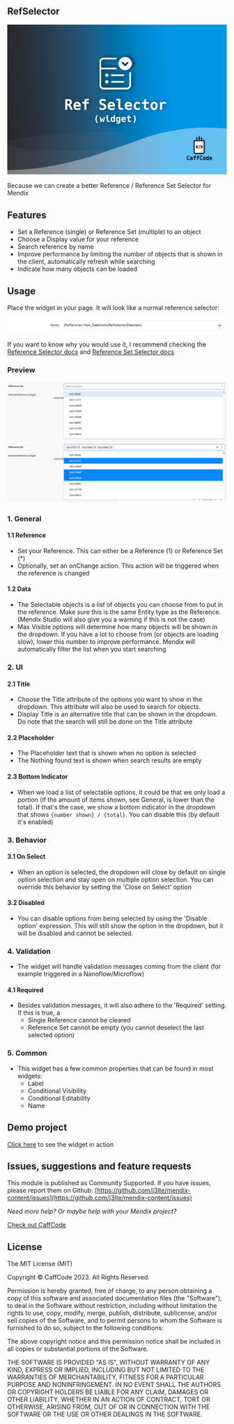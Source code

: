 ## RefSelector

![AppStoreIcon](/content/MarketPlaceIcon.png)

Because we can create a better Reference / Reference Set Selector for Mendix

## Features

- Set a Reference (single) or Reference Set (multiple) to an object
- Choose a Display value for your reference
- Search reference by name
- Improve performance by limiting the number of objects that is shown in the client, automatically refresh while searching
- Indicate how many objects can be loaded

## Usage

Place the widget in your page. It will look like a normal reference selector:

![preview](/content/ref_in_page.png)

If you want to know why you would use it, I recommend checking the [Reference Selector docs](https://docs.mendix.com/refguide/reference-selector/) and [Reference Set Selector docs](https://docs.mendix.com/refguide/reference-set-selector/)

### Preview

![preview2](/content/screenshot_not_selected.png)
![preview3](/content/screenshot_selected.png)

### 1. General

#### 1.1 Reference
- Set your Reference. This can either be a Reference (1) or Reference Set (*)
- Optionally, set an onChange action. This action will be triggered when the reference is changed

#### 1.2 Data
- The Selectable objects is a list of objects you can choose from to put in the reference. Make sure this is the same Entity type as the Reference. (Mendix Studio will also give you a warning if this is not the case)
- Max Visible options will determine how many objects will be shown in the dropdown. If you have a lot to choose from (or objects are loading slow), lower this number to improve performance. Mendix will automatically filter the list when you start searching


### 2. UI

#### 2.1 Title
- Choose the Title attribute of the options you want to show in the dropdown. This attribute will also be used to search for objects.
- Display Title is an alternative title that can be shown in the dropdown. Do note that the search will still be done on the Title attribute

#### 2.2 Placeholder
- The Placeholder text that is shown when no option is selected
- The Nothing found text is shown when search results are empty

#### 2.3 Bottom Indicator
- When we load a list of selectable options, it could be that we only load a portion (if the amount of items shown, see General, is lower than the total). If that's the case, we show a bottom indicator in the dropdown that shows `{number shown} / {total}`. You can disable this (by default it's enabled)


### 3. Behavior

#### 3.1 On Select
- When an option is selected, the dropdown will close by default on single option selection and stay open on multiple option selection. You can override this behavior by setting the 'Close on Select' option

#### 3.2 Disabled
- You can disable options from being selected by using the 'Disable option' expression. This will still show the option in the dropdown, but it will be disabled and cannot be selected.


### 4. Validation
- The widget will handle validation messages coming from the client (for example triggered in a Nanoflow/Microflow)
#### 4.1 Required
- Besides validation messages, it will also adhere to the 'Required' setting. If this is true, a
  - Single Reference cannot be cleared
  - Reference Set cannot be empty (you cannot deselect the last selected option)

### 5. Common
- This widget has a few common properties that can be found in most widgets:
    - Label
    - Conditional Visibility
    - Conditional Editability
    - Name

## Demo project

[Click here](https://caffcodecontenttestapp-sandbox.mxapps.io/p/ref-selector-home) to see the widget in action

## Issues, suggestions and feature requests

This module is published as Community Supported. If you have issues, please report them on Github: [https://github.com/j3lte/mendix-content/issues](https://github.com/j3lte/mendix-content/issues)

_Need more help? Or maybe help with your Mendix project?_

[Check out CaffCode](https://caffcode.com)

## License

The MIT License (MIT)

Copyright © CaffCode 2023. All Rights Reserved.

Permission is hereby granted, free of charge, to any person obtaining a copy
of this software and associated documentation files (the "Software"), to deal
in the Software without restriction, including without limitation the rights
to use, copy, modify, merge, publish, distribute, sublicense, and/or sell
copies of the Software, and to permit persons to whom the Software is
furnished to do so, subject to the following conditions:

The above copyright notice and this permission notice shall be included in
all copies or substantial portions of the Software.

THE SOFTWARE IS PROVIDED "AS IS", WITHOUT WARRANTY OF ANY KIND, EXPRESS OR
IMPLIED, INCLUDING BUT NOT LIMITED TO THE WARRANTIES OF MERCHANTABILITY,
FITNESS FOR A PARTICULAR PURPOSE AND NONINFRINGEMENT. IN NO EVENT SHALL THE
AUTHORS OR COPYRIGHT HOLDERS BE LIABLE FOR ANY CLAIM, DAMAGES OR OTHER
LIABILITY, WHETHER IN AN ACTION OF CONTRACT, TORT OR OTHERWISE, ARISING FROM,
OUT OF OR IN CONNECTION WITH THE SOFTWARE OR THE USE OR OTHER DEALINGS IN
THE SOFTWARE.
